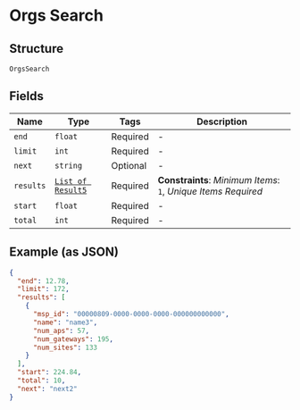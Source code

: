 
# Orgs Search

## Structure

`OrgsSearch`

## Fields

| Name | Type | Tags | Description |
|  --- | --- | --- | --- |
| `end` | `float` | Required | - |
| `limit` | `int` | Required | - |
| `next` | `string` | Optional | - |
| `results` | [`List of Result5`](../../doc/models/result-5.md) | Required | **Constraints**: *Minimum Items*: `1`, *Unique Items Required* |
| `start` | `float` | Required | - |
| `total` | `int` | Required | - |

## Example (as JSON)

```json
{
  "end": 12.78,
  "limit": 172,
  "results": [
    {
      "msp_id": "00000809-0000-0000-0000-000000000000",
      "name": "name3",
      "num_aps": 57,
      "num_gateways": 195,
      "num_sites": 133
    }
  ],
  "start": 224.84,
  "total": 10,
  "next": "next2"
}
```

